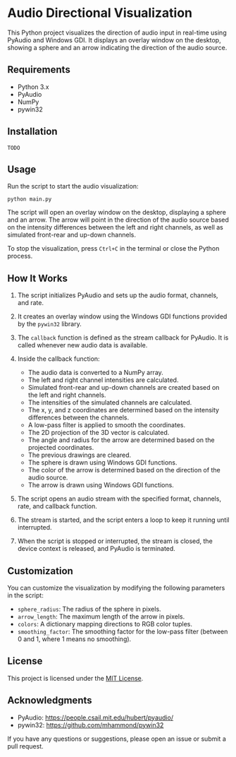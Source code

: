 # Audio Directional Visualization

This Python project visualizes the direction of audio input in real-time using PyAudio and Windows GDI. It displays an overlay window on the desktop, showing a sphere and an arrow indicating the direction of the audio source.

## Requirements

- Python 3.x
- PyAudio
- NumPy
- pywin32

## Installation

```
TODO
```

## Usage

Run the script to start the audio visualization:

```
python main.py
```

The script will open an overlay window on the desktop, displaying a sphere and an arrow. The arrow will point in the direction of the audio source based on the intensity differences between the left and right channels, as well as simulated front-rear and up-down channels.

To stop the visualization, press `Ctrl+C` in the terminal or close the Python process.

## How It Works

1. The script initializes PyAudio and sets up the audio format, channels, and rate.

2. It creates an overlay window using the Windows GDI functions provided by the `pywin32` library.

3. The `callback` function is defined as the stream callback for PyAudio. It is called whenever new audio data is available.

4. Inside the callback function:
   - The audio data is converted to a NumPy array.
   - The left and right channel intensities are calculated.
   - Simulated front-rear and up-down channels are created based on the left and right channels.
   - The intensities of the simulated channels are calculated.
   - The x, y, and z coordinates are determined based on the intensity differences between the channels.
   - A low-pass filter is applied to smooth the coordinates.
   - The 2D projection of the 3D vector is calculated.
   - The angle and radius for the arrow are determined based on the projected coordinates.
   - The previous drawings are cleared.
   - The sphere is drawn using Windows GDI functions.
   - The color of the arrow is determined based on the direction of the audio source.
   - The arrow is drawn using Windows GDI functions.

5. The script opens an audio stream with the specified format, channels, rate, and callback function.

6. The stream is started, and the script enters a loop to keep it running until interrupted.

7. When the script is stopped or interrupted, the stream is closed, the device context is released, and PyAudio is terminated.

## Customization

You can customize the visualization by modifying the following parameters in the script:

- `sphere_radius`: The radius of the sphere in pixels.
- `arrow_length`: The maximum length of the arrow in pixels.
- `colors`: A dictionary mapping directions to RGB color tuples.
- `smoothing_factor`: The smoothing factor for the low-pass filter (between 0 and 1, where 1 means no smoothing).

## License

This project is licensed under the [MIT License](LICENSE).

## Acknowledgments

- PyAudio: https://people.csail.mit.edu/hubert/pyaudio/
- pywin32: https://github.com/mhammond/pywin32

If you have any questions or suggestions, please open an issue or submit a pull request.
